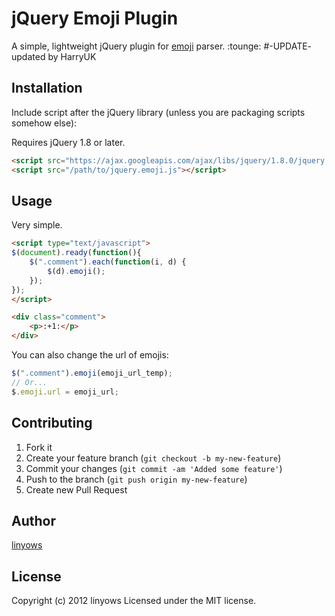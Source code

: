 jQuery Emoji Plugin
===================

A simple, lightweight jQuery plugin for [emoji](http://www.emoji-cheat-sheet.com/) parser. :tounge:
#-UPDATE-
updated by HarryUK

Installation
------------

Include script after the jQuery library (unless you are packaging scripts somehow else):

Requires jQuery 1.8 or later.

```html
<script src="https://ajax.googleapis.com/ajax/libs/jquery/1.8.0/jquery.min.js"></script>
<script src="/path/to/jquery.emoji.js"></script>

```

Usage
-----

Very simple.

```html
<script type="text/javascript">
$(document).ready(function(){
    $(".comment").each(function(i, d) {
        $(d).emoji();
    });
});
</script>

```

```html
<div class="comment">
    <p>:+1:</p>
</div>

```

You can also change the url of emojis:

```js
$(".comment").emoji(emoji_url_temp);
// Or...
$.emoji.url = emoji_url;

```

Contributing
------------

1. Fork it
2. Create your feature branch (`git checkout -b my-new-feature`)
3. Commit your changes (`git commit -am 'Added some feature'`)
4. Push to the branch (`git push origin my-new-feature`)
5. Create new Pull Request

Author
------

[linyows](https://github.com/linyows)

License
-------

Copyright (c) 2012 linyows Licensed under the MIT license.
